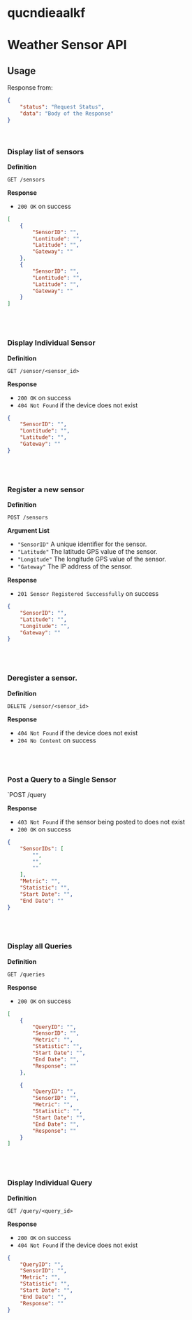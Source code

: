 # qucndieaalkf

# Weather Sensor API

## Usage

Response from:

```json
{
    "status": "Request Status",
    "data": "Body of the Response"
}
```
<br>

### Display list of sensors

**Definition**

`GET /sensors`

**Response**

- `200 OK` on success

```json
[
    {
        "SensorID": "",
        "Lontitude": "",
        "Latitude": "",
        "Gateway": ""
    },
    {
        "SensorID": "",
        "Lontitude": "",
        "Latitude": "",
        "Gateway": ""
    }
]
```
<br>
<br>

### Display Individual Sensor

**Definition**

`GET /sensor/<sensor_id>`

**Response**

- `200 OK` on success
- `404 Not Found` if the device does not exist

```json
{
    "SensorID": "",
    "Lontitude": "",
    "Latitude": "",
    "Gateway": ""
}
```

<br>
<br>

### Register a new sensor

**Definition**

`POST /sensors`

**Argument List**

- `"SensorID"`  A unique identifier for the sensor.
- `"Latitude"`  The latitude GPS value of the sensor.
- `"Longitude"` The longitude GPS value of the sensor.
- `"Gateway"`   The IP address of the sensor.

**Response**

- `201 Sensor Registered Successfully` on success

```json
{
    "SensorID": "",
    "Latitude": "",
    "Longitude": "",
    "Gateway": ""
}
```
<br>
<br>

### Deregister a sensor.

**Definition**

`DELETE /sensor/<sensor_id>`

**Response**

- `404 Not Found` if the device does not exist
- `204 No Content` on success


<br>
<br>

### Post a Query to a Single Sensor

`POST /query

**Response**

- `403 Not Found` if the sensor being posted to does not exist
- `200 OK` on success

```json
{
    "SensorIDs": [
        "",
        "",
        ""
    ],
    "Metric": "",
    "Statistic": "",
    "Start Date": "",
    "End Date": ""
}
```
<br>
<br>

### Display all Queries

**Definition**

`GET /queries`

**Response**

- `200 OK` on success

```json
[
    {
        "QueryID": "",
        "SensorID": "",
        "Metric": "",
        "Statistic": "",
        "Start Date": "",
        "End Date": "",
        "Response": ""
    },

    {
        "QueryID": "",
        "SensorID": "",
        "Metric": "",
        "Statistic": "",
        "Start Date": "",
        "End Date": "",
        "Response": ""
    }
]
```
<br>
<br>

### Display Individual Query

**Definition**

`GET /query/<query_id>`

**Response**

- `200 OK` on success
- `404 Not Found` if the device does not exist

```json
{
    "QueryID": "",
    "SensorID": "",
    "Metric": "",
    "Statistic": "",
    "Start Date": "",
    "End Date": "",
    "Response": ""
}
```
